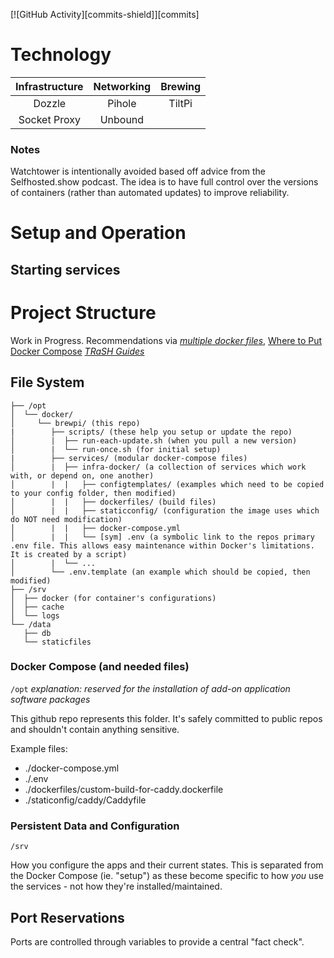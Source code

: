 [![GitHub Activity][commits-shield]][commits]


# Technology

| Infrastructure | Networking | Brewing |
| :-: | :-: |  :-:  |
| Dozzle |  Pihole   |  TiltPi |
| Socket Proxy |  Unbound  |  |


### Notes
Watchtower is intentionally avoided based off advice from the Selfhosted.show podcast. The idea is to have full control over the versions of containers (rather than automated updates) to improve reliability.

# Setup and Operation

## Starting services


# Project Structure
Work in Progress. Recommendations via *[multiple docker files](https://nickjanetakis.com/blog/docker-tip-87-run-multiple-docker-compose-files-with-the-f-flag)*, [Where to Put Docker Compose](https://nickjanetakis.com/blog/docker-tip-76-where-to-put-docker-compose-projects-on-a-server) *[TRaSH Guides](https://trash-guides.info/Hardlinks/How-to-setup-for/Docker/)*

## File System

```
├── /opt
│  └── docker/
│     └── brewpi/ (this repo)
|        ├── scripts/ (these help you setup or update the repo)
│        |  ├── run-each-update.sh (when you pull a new version)
│        |  └── run-once.sh (for initial setup)
|        ├── services/ (modular docker-compose files)
│        |  ├── infra-docker/ (a collection of services which work with, or depend on, one another)
│        |  |   ├── configtemplates/ (examples which need to be copied to your config folder, then modified)
│        |  |   ├── dockerfiles/ (build files)
│        |  |   ├── staticconfig/ (configuration the image uses which do NOT need modification)
│        |  |   ├── docker-compose.yml
│        |  |   └── [sym] .env (a symbolic link to the repos primary .env file. This allows easy maintenance within Docker's limitations. It is created by a script)
│        |  └── ...
│        └── .env.template (an example which should be copied, then modified)
├── /srv
│  ├── docker (for container's configurations)
│  ├── cache
│  └── logs
└── /data
   ├── db
   └── staticfiles
```

### Docker Compose (and needed files)
`/opt`
*explanation: reserved for the installation of add-on application software packages*

This github repo represents this folder. It's safely committed to public repos and shouldn't contain anything sensitive.

Example files:
- ./docker-compose.yml
- ./.env
- ./dockerfiles/custom-build-for-caddy.dockerfile
- ./staticonfig/caddy/Caddyfile

### Persistent Data and Configuration
`/srv`

How you configure the apps and their current states. This is separated from the Docker Compose (ie. "setup") as these become specific to how *you* use the services - not how they're installed/maintained.

## Port Reservations
Ports are controlled through variables to provide a central "fact check".

